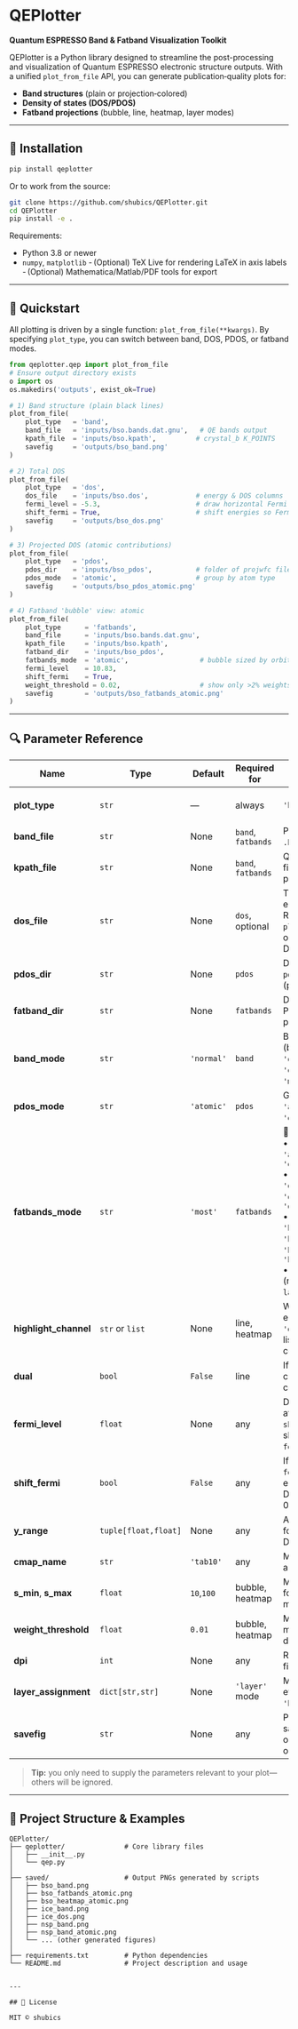 # QEPlotter

**Quantum ESPRESSO Band & Fatband Visualization Toolkit**

QEPlotter is a Python library designed to streamline the post-processing and visualization of Quantum ESPRESSO electronic structure outputs. With a unified `plot_from_file` API, you can generate publication‑quality plots for:

* **Band structures** (plain or projection‑colored)
* **Density of states (DOS/PDOS)**
* **Fatband projections** (bubble, line, heatmap, layer modes)

---

## 🚀 Installation

```bash
pip install qeplotter
```

Or to work from the source:

```bash
git clone https://github.com/shubics/QEPlotter.git
cd QEPlotter
pip install -e .
```

Requirements:

* Python 3.8 or newer
* `numpy`, `matplotlib`
  - (Optional) TeX Live for rendering LaTeX in axis labels
  - (Optional) Mathematica/Matlab/PDF tools for export

---

## 🎉 Quickstart

All plotting is driven by a single function: `plot_from_file(**kwargs)`.
By specifying `plot_type`, you can switch between band, DOS, PDOS, or fatband modes.

```python
from qeplotter.qep import plot_from_file
# Ensure output directory exists
o import os
os.makedirs('outputs', exist_ok=True)

# 1) Band structure (plain black lines)
plot_from_file(
    plot_type   = 'band',
    band_file   = 'inputs/bso.bands.dat.gnu',   # QE bands output
    kpath_file  = 'inputs/bso.kpath',          # crystal_b K_POINTS
    savefig     = 'outputs/bso_band.png'
)

# 2) Total DOS
plot_from_file(
    plot_type   = 'dos',
    dos_file    = 'inputs/bso.dos',            # energy & DOS columns
    fermi_level = -5.3,                        # draw horizontal Fermi line
    shift_fermi = True,                        # shift energies so Fermi=0
    savefig     = 'outputs/bso_dos.png'
)

# 3) Projected DOS (atomic contributions)
plot_from_file(
    plot_type   = 'pdos',
    pdos_dir    = 'inputs/bso_pdos',           # folder of projwfc files
    pdos_mode   = 'atomic',                    # group by atom type
    savefig     = 'outputs/bso_pdos_atomic.png'
)

# 4) Fatband 'bubble' view: atomic
plot_from_file(
    plot_type      = 'fatbands',
    band_file      = 'inputs/bso.bands.dat.gnu',
    kpath_file     = 'inputs/bso.kpath',
    fatband_dir    = 'inputs/bso_pdos',
    fatbands_mode  = 'atomic',                  # bubble sized by orbital weight
    fermi_level    = 10.83,
    shift_fermi    = True,
    weight_threshold = 0.02,                    # show only >2% weights
    savefig        = 'outputs/bso_fatbands_atomic.png'
)
```

---

## 🔍 Parameter Reference

| Name                   | Type                 | Default    | Required for       | Description                                                                                                                                                                                                                                                                                                                         |         |          |                                      |
| ---------------------- | -------------------- | ---------- | ------------------ | ----------------------------------------------------------------------------------------------------------------------------------------------------------------------------------------------------------------------------------------------------------------------------------------------------------------------------------- | ------- | -------- | ------------------------------------ |
| **plot\_type**         | `str`                | ―          | always             | `'band'`                                                                                                                                                                                                                                                                                                                            | `'dos'` | `'pdos'` | `'fatbands'`. Selects the plot mode. |
| **band\_file**         | `str`                | None       | `band`, `fatbands` | Path to QE `.bands.dat.gnu` file.                                                                                                                                                                                                                                                                                                   |         |          |                                      |
| **kpath\_file**        | `str`                | None       | `band`, `fatbands` | QE `K_POINTS crystal_b` file (defines k‑point path and labels).                                                                                                                                                                                                                                                                     |         |          |                                      |
| **dos\_file**          | `str`                | None       | `dos`, optional    | Two‑column DOS: energy \[eV], DOS. Required if `plot_type='dos'`; optional for fatbands DOS panel.                                                                                                                                                                                                                                  |         |          |                                      |
| **pdos\_dir**          | `str`                | None       | `pdos`             | Directory of `pdos_atm#...` files (projwfc output).                                                                                                                                                                                                                                                                                 |         |          |                                      |
| **fatband\_dir**       | `str`                | None       | `fatbands`         | Directory of fatband PDOS files (for projection coloring).                                                                                                                                                                                                                                                                          |         |          |                                      |
| **band\_mode**         | `str`                | `'normal'` | `band`             | Band coloring: `'normal'` (black), or `'atomic'`, `'orbital'`, `'element_orbital'`, `'most'`.                                                                                                                                                                                                                                       |         |          |                                      |
| **pdos\_mode**         | `str`                | `'atomic'` | `pdos`             | Grouping of PDOS: `'atomic'`, `'orbital'`, `'element_orbital'`.                                                                                                                                                                                                                                                                     |         |          |                                      |
| **fatbands\_mode**     | `str`                | `'most'`   | `fatbands`         | 🎨 Visualization mode:<br>• **Bubble**: `'most'`, `'atomic'`, `'orbital'`, `'element_orbital'`<br>• **Line**: `'normal'`, `'o_atomic'`, `'o_orbital'`, `'o_element_orbital'`<br>• **Heatmap**: `'heat_total'`, `'heat_atomic'`, `'heat_orbital'`, `'heat_element_orbital'`<br>• **Layer**: `'layer'` (requires `layer_assignment`). |         |          |                                      |
| **highlight\_channel** | `str` or `list`      | None       | line, heatmap      | Which channel to emphasize (e.g. `'Mo'`, `'d'`, `'Mo-d'`). Provide a list of two for dual color.                                                                                                                                                                                                                                    |         |          |                                      |
| **dual**               | `bool`               | `False`    | line               | If `True` with two channels, interpolates colors between them.                                                                                                                                                                                                                                                                      |         |          |                                      |
| **fermi\_level**       | `float`              | None       | any                | Draws a horizontal line at this energy; if `shift_fermi=True`, shifts all data by `-fermi_level`.                                                                                                                                                                                                                                   |         |          |                                      |
| **shift\_fermi**       | `bool`               | `False`    | any                | If `True`, subtracts `fermi_level` from all energies (bands & DOS) so Fermi sits at 0 eV.                                                                                                                                                                                                                                           |         |          |                                      |
| **y\_range**           | `tuple[float,float]` | None       | any                | Axis limits `(min, max)` for energy (bands) or DOS.                                                                                                                                                                                                                                                                                 |         |          |                                      |
| **cmap\_name**         | `str`                | `'tab10'`  | any                | Matplotlib colormap for all colored plots.                                                                                                                                                                                                                                                                                          |         |          |                                      |
| **s\_min**, **s\_max** | `float`              | `10`,`100` | bubble, heatmap    | Min & max marker sizes for bubble & heat modes.                                                                                                                                                                                                                                                                                     |         |          |                                      |
| **weight\_threshold**  | `float`              | `0.01`     | bubble, heatmap    | Minimum fraction of maximum weight to display.                                                                                                                                                                                                                                                                                      |         |          |                                      |
| **dpi**                | `int`                | None       | any                | Resolution of saved figures (dots per inch).                                                                                                                                                                                                                                                                                        |         |          |                                      |
| **layer\_assignment**  | `dict[str,str]`      | None       | `'layer'` mode     | Map atoms (`'Mo2'`,`'S3'`, etc.) to `'top'` or `'bottom'`.                                                                                                                                                                                                                                                                          |         |          |                                      |
| **savefig**            | `str`                | None       | any                | Path & filename for saving the figure. If omitted, just displays on screen.                                                                                                                                                                                                                                                         |         |          |                                      |

> **Tip:** you only need to supply the parameters relevant to your plot—others will be ignored.

---

## 📁 Project Structure & Examples

```
QEPlotter/
├── qeplotter/               # Core library files
│   ├── __init__.py
│   └── qep.py
│
├── saved/                   # Output PNGs generated by scripts
│   ├── bso_band.png
│   ├── bso_fatbands_atomic.png
│   ├── bso_heatmap_atomic.png
│   ├── ice_band.png
│   ├── ice_dos.png
│   ├── nsp_band.png
│   ├── nsp_band_atomic.png
│   └── ... (other generated figures)
│
├── requirements.txt         # Python dependencies
└── README.md                # Project description and usage


---

## 📄 License

MIT © shubics

